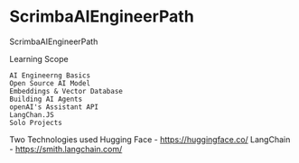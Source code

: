 # ScrimbaAIEngineerPath
ScrimbaAIEngineerPath

  Learning Scope
  
    AI Engineerng Basics
    Open Source AI Model
    Embeddings & Vector Database
    Building AI Agents
    openAI's Assistant API
    LangChan.JS
    Solo Projects

Two Technologies used
  Hugging Face - https://huggingface.co/
  LangChain - https://smith.langchain.com/
